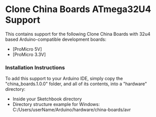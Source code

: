 
Clone China Boards ATmega32U4 Support
=====================================

This contains support for the following Clone China Boards with 32u4 based Arduino-compatible development boards:
* [ProMicro 5V]
* [ProMicro 3.3V]

### Installation Instructions ###

To add this support to your Arduino IDE, simply copy the "china_boards.1.0.0" folder, and all of its contents, 
into a "hardware" directory:

* Inside your Sketchbook directory
* Directory structure example for Windows: C:/Users/userName/Arduino/hardware/china-boards/avr

